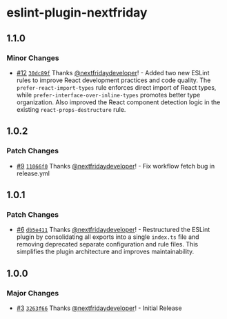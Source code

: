 # eslint-plugin-nextfriday

## 1.1.0

### Minor Changes

- [#12](https://github.com/next-friday/eslint-plugin-nextfriday/pull/12) [`30dc89f`](https://github.com/next-friday/eslint-plugin-nextfriday/commit/30dc89f3c4d11c9cb320b8c3dfa370b7caff9ddc) Thanks [@nextfridaydeveloper](https://github.com/nextfridaydeveloper)! - Added two new ESLint rules to improve React development practices and code quality. The `prefer-react-import-types` rule enforces direct import of React types, while `prefer-interface-over-inline-types` promotes better type organization. Also improved the React component detection logic in the existing `react-props-destructure` rule.

## 1.0.2

### Patch Changes

- [#9](https://github.com/next-friday/eslint-plugin-nextfriday/pull/9) [`11066f0`](https://github.com/next-friday/eslint-plugin-nextfriday/commit/11066f030e8b510e415e9d5eb8fb95d1d2200354) Thanks [@nextfridaydeveloper](https://github.com/nextfridaydeveloper)! - Fix workflow fetch bug in release.yml

## 1.0.1

### Patch Changes

- [#6](https://github.com/next-friday/eslint-plugin-nextfriday/pull/6) [`db5e411`](https://github.com/next-friday/eslint-plugin-nextfriday/commit/db5e411e110bcdb626ae3176644e4093b120e800) Thanks [@nextfridaydeveloper](https://github.com/nextfridaydeveloper)! - Restructured the ESLint plugin by consolidating all exports into a single `index.ts` file and removing deprecated separate configuration and rule files. This simplifies the plugin architecture and improves maintainability.

## 1.0.0

### Major Changes

- [#3](https://github.com/next-friday/eslint-plugin-nextfriday/pull/3) [`3263f66`](https://github.com/next-friday/eslint-plugin-nextfriday/commit/3263f663678b194263c258275c83a866ddd666a8) Thanks [@nextfridaydeveloper](https://github.com/nextfridaydeveloper)! - Initial Release
